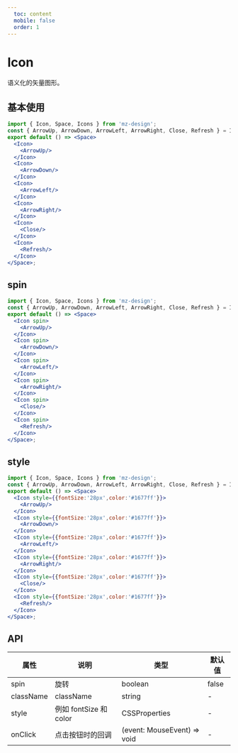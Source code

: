 ```yaml
---
  toc: content
  mobile: false
  order: 1
---
```

# Icon

语义化的矢量图形。

## 基本使用

```jsx
import { Icon, Space, Icons } from 'mz-design';
const { ArrowUp, ArrowDown, ArrowLeft, ArrowRight, Close, Refresh } = Icons
export default () => <Space>
  <Icon>
    <ArrowUp/>
  </Icon>
  <Icon>
    <ArrowDown/>
  </Icon>
  <Icon>
    <ArrowLeft/>
  </Icon>
  <Icon>
    <ArrowRight/>
  </Icon>
  <Icon>
    <Close/>
  </Icon>
  <Icon>
    <Refresh/>
  </Icon>
</Space>;
```

## spin

```jsx
import { Icon, Space, Icons } from 'mz-design';
const { ArrowUp, ArrowDown, ArrowLeft, ArrowRight, Close, Refresh } = Icons
export default () => <Space>
  <Icon spin>
    <ArrowUp/>
  </Icon>
  <Icon spin>
    <ArrowDown/>
  </Icon>
  <Icon spin>
    <ArrowLeft/>
  </Icon>
  <Icon spin>
    <ArrowRight/>
  </Icon>
  <Icon spin>
    <Close/>
  </Icon>
  <Icon spin>
    <Refresh/>
  </Icon>
</Space>;
```

## style

```jsx
import { Icon, Space, Icons } from 'mz-design';
const { ArrowUp, ArrowDown, ArrowLeft, ArrowRight, Close, Refresh } = Icons
export default () => <Space>
  <Icon style={{fontSize:'28px',color:'#1677ff'}}>
    <ArrowUp/>
  </Icon>
  <Icon style={{fontSize:'28px',color:'#1677ff'}}>
    <ArrowDown/>
  </Icon>
  <Icon style={{fontSize:'28px',color:'#1677ff'}}>
    <ArrowLeft/>
  </Icon>
  <Icon style={{fontSize:'28px',color:'#1677ff'}}>
    <ArrowRight/>
  </Icon>
  <Icon style={{fontSize:'28px',color:'#1677ff'}}>
    <Close/>
  </Icon>
  <Icon style={{fontSize:'28px',color:'#1677ff'}}>
    <Refresh/>
  </Icon>
</Space>;
```

## API

| 属性 | 说明 | 类型 | 默认值 |
| --- | --- | --- | --- |
| spin | 旋转 | boolean | false |
| className | className | string | - |
| style | 例如 fontSize 和 color | CSSProperties | - |
| onClick | 点击按钮时的回调 | (event: MouseEvent) => void | - |
